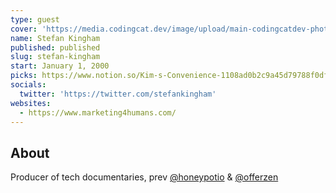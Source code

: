 ```yaml
---
type: guest
cover: 'https://media.codingcat.dev/image/upload/main-codingcatdev-photo/podcast-guest/StefanKingham'
name: Stefan Kingham
published: published
slug: stefan-kingham
start: January 1, 2000
picks: https://www.notion.so/Kim-s-Convenience-1108ad0b2c9a45d79788f0df3f185102, https://www.notion.so/Svelte-99ea44f483344794af707251c7b4de6c, https://www.notion.so/Locke-Key-7c61e99acc2343a09ba62d2d105bf45f
socials:
  twitter: 'https://twitter.com/stefankingham'
websites:
  - https://www.marketing4humans.com/
---
```


## About

Producer of tech documentaries, prev [@honeypotio](https://honeypot.io) & [@offerzen](https://www.offerzen.com/)
